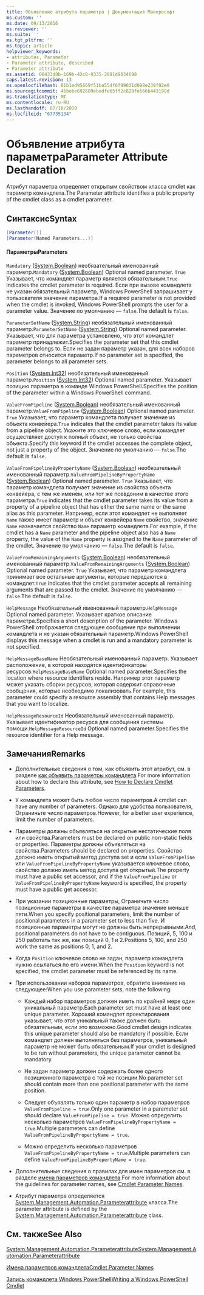 ```yaml
---
title: Объявление атрибута параметра | Документация Майкрософт
ms.custom: ''
ms.date: 09/13/2016
ms.reviewer: ''
ms.suite: ''
ms.tgt_pltfrm: ''
ms.topic: article
helpviewer_keywords:
- attributes, Parameter
- Parameter attribute, described
- Parameter attribute
ms.assetid: 08433d0b-169b-42c8-9335-2881d9034698
caps.latest.revision: 13
ms.openlocfilehash: 81b1ed95669f51ba554f6f99031d098e239f02e0
ms.sourcegitcommit: 46bebe692689ebedfe65ff2c828fe666b443198d
ms.translationtype: MT
ms.contentlocale: ru-RU
ms.lasthandoff: 07/10/2019
ms.locfileid: "67735134"
---
```

# <a name="parameter-attribute-declaration"></a><span data-ttu-id="132c6-102">Объявление атрибута параметра</span><span class="sxs-lookup"><span data-stu-id="132c6-102">Parameter Attribute Declaration</span></span>

<span data-ttu-id="132c6-103">Атрибут параметра определяет открытым свойством класса cmdlet как параметр командлета.</span><span class="sxs-lookup"><span data-stu-id="132c6-103">The Parameter attribute identifies a public property of the cmdlet class as a cmdlet parameter.</span></span>

## <a name="syntax"></a><span data-ttu-id="132c6-104">Синтаксис</span><span class="sxs-lookup"><span data-stu-id="132c6-104">Syntax</span></span>

```csharp
[Parameter()]
[Parameter(Named Parameters...)]
```

#### <a name="parameters"></a><span data-ttu-id="132c6-105">Параметры</span><span class="sxs-lookup"><span data-stu-id="132c6-105">Parameters</span></span>

<span data-ttu-id="132c6-106">`Mandatory` ([System.Boolean](/dotnet/api/System.Boolean)) необязательный именованный параметр.</span><span class="sxs-lookup"><span data-stu-id="132c6-106">`Mandatory` ([System.Boolean](/dotnet/api/System.Boolean)) Optional named parameter.</span></span> <span data-ttu-id="132c6-107">`True` Указывает, что командлет параметр является обязательным.</span><span class="sxs-lookup"><span data-stu-id="132c6-107">`True` indicates the cmdlet parameter is required.</span></span> <span data-ttu-id="132c6-108">Если при вызове командлета не указан обязательный параметр, Windows PowerShell запрашивает у пользователя значение параметра.</span><span class="sxs-lookup"><span data-stu-id="132c6-108">If a required parameter is not provided when the cmdlet is invoked, Windows PowerShell prompts the user for a parameter value.</span></span> <span data-ttu-id="132c6-109">Значение по умолчанию — `false`.</span><span class="sxs-lookup"><span data-stu-id="132c6-109">The default is `false`.</span></span>

<span data-ttu-id="132c6-110">`ParameterSetName` ([System.String](/dotnet/api/System.String)) необязательный именованный параметр.</span><span class="sxs-lookup"><span data-stu-id="132c6-110">`ParameterSetName` ([System.String](/dotnet/api/System.String)) Optional named parameter.</span></span> <span data-ttu-id="132c6-111">Указывает, что для параметра установлено, что этот командлет параметр принадлежит.</span><span class="sxs-lookup"><span data-stu-id="132c6-111">Specifies the parameter set that this cmdlet parameter belongs to.</span></span> <span data-ttu-id="132c6-112">Если не задан параметр указан, для всех наборов параметров относится параметр.</span><span class="sxs-lookup"><span data-stu-id="132c6-112">If no parameter set is specified, the parameter belongs to all parameter sets.</span></span>

<span data-ttu-id="132c6-113">`Position` ([System.Int32](/dotnet/api/System.Int32)) необязательный именованный параметр.</span><span class="sxs-lookup"><span data-stu-id="132c6-113">`Position` ([System.Int32](/dotnet/api/System.Int32)) Optional named parameter.</span></span> <span data-ttu-id="132c6-114">Указывает позицию параметра в команде Windows PowerShell.</span><span class="sxs-lookup"><span data-stu-id="132c6-114">Specifies the position of the parameter within a Windows PowerShell command.</span></span>

<span data-ttu-id="132c6-115">`ValueFromPipeline` ([System.Boolean](/dotnet/api/System.Boolean)) необязательный именованный параметр.</span><span class="sxs-lookup"><span data-stu-id="132c6-115">`ValueFromPipeline` ([System.Boolean](/dotnet/api/System.Boolean)) Optional named parameter.</span></span> <span data-ttu-id="132c6-116">`True` Указывает, что параметр командлета получает значение из объекта конвейера.</span><span class="sxs-lookup"><span data-stu-id="132c6-116">`True` indicates that the cmdlet parameter takes its value from a pipeline object.</span></span> <span data-ttu-id="132c6-117">Укажите это ключевое слово, если командлет осуществляет доступ к полный объект, не только свойства объекта.</span><span class="sxs-lookup"><span data-stu-id="132c6-117">Specify this keyword if the cmdlet accesses the complete object, not just a property of the object.</span></span> <span data-ttu-id="132c6-118">Значение по умолчанию — `false`.</span><span class="sxs-lookup"><span data-stu-id="132c6-118">The default is `false`.</span></span>

<span data-ttu-id="132c6-119">`ValueFromPipelineByPropertyName` ([System.Boolean](/dotnet/api/System.Boolean)) необязательный именованный параметр.</span><span class="sxs-lookup"><span data-stu-id="132c6-119">`ValueFromPipelineByPropertyName` ([System.Boolean](/dotnet/api/System.Boolean)) Optional named parameter.</span></span> <span data-ttu-id="132c6-120">`True` Указывает, что параметр командлета получает значение из свойства объекта конвейера, с тем же именем, или тот же псевдоним в качестве этого параметра.</span><span class="sxs-lookup"><span data-stu-id="132c6-120">`True` indicates that the cmdlet parameter takes its value from a property of a pipeline object that has either the same name or the same alias as this parameter.</span></span> <span data-ttu-id="132c6-121">Например, если этот командлет не выполняет `Name` также имеет параметр и объект конвейера `Name` свойство, значение `Name` назначается свойство `Name` параметр командлета.</span><span class="sxs-lookup"><span data-stu-id="132c6-121">For example, if the cmdlet has a `Name` parameter and the pipeline object also has a `Name` property, the value of the `Name` property is assigned to the `Name` parameter of the cmdlet.</span></span> <span data-ttu-id="132c6-122">Значение по умолчанию — `false`.</span><span class="sxs-lookup"><span data-stu-id="132c6-122">The default is `false`.</span></span>

<span data-ttu-id="132c6-123">`ValueFromRemainingArguments` ([System.Boolean](/dotnet/api/System.Boolean)) необязательный именованный параметр.</span><span class="sxs-lookup"><span data-stu-id="132c6-123">`ValueFromRemainingArguments` ([System.Boolean](/dotnet/api/System.Boolean)) Optional named parameter.</span></span> <span data-ttu-id="132c6-124">`True` Указывает, что параметр командлета принимает все остальные аргументы, которые передаются в командлет.</span><span class="sxs-lookup"><span data-stu-id="132c6-124">`True` indicates that the cmdlet parameter accepts all remaining arguments that are passed to the cmdlet.</span></span> <span data-ttu-id="132c6-125">Значение по умолчанию — `false`.</span><span class="sxs-lookup"><span data-stu-id="132c6-125">The default is `false`.</span></span>

<span data-ttu-id="132c6-126">`HelpMessage` Необязательный именованный параметр.</span><span class="sxs-lookup"><span data-stu-id="132c6-126">`HelpMessage` Optional named parameter.</span></span> <span data-ttu-id="132c6-127">Указывает краткое описание параметра.</span><span class="sxs-lookup"><span data-stu-id="132c6-127">Specifies a short description of the parameter.</span></span> <span data-ttu-id="132c6-128">Windows PowerShell отображается следующее сообщение при выполнении командлета и не указан обязательный параметр.</span><span class="sxs-lookup"><span data-stu-id="132c6-128">Windows PowerShell displays this message when a cmdlet is run and a mandatory parameter is not specified.</span></span>

<span data-ttu-id="132c6-129">`HelpMessageBaseName` Необязательный именованный параметр. Указывает расположение, в которой находятся идентификаторы ресурсов.</span><span class="sxs-lookup"><span data-stu-id="132c6-129">`HelpMessageBaseName` Optional named parameter.Specifies the location where resource identifiers reside.</span></span> <span data-ttu-id="132c6-130">Например этот параметр может указать сборки ресурсов, которая содержит справочные сообщения, которые необходимо локализовать.</span><span class="sxs-lookup"><span data-stu-id="132c6-130">For example, this parameter could specify a resource assembly that contains Help messages that you want to localize.</span></span>

<span data-ttu-id="132c6-131">`HelpMessageResourceId` Необязательный именованный параметр. Указывает идентификатор ресурса для сообщения системы помощи.</span><span class="sxs-lookup"><span data-stu-id="132c6-131">`HelpMessageResourceId` Optional named parameter.Specifies the resource identifier for a Help message.</span></span>

## <a name="remarks"></a><span data-ttu-id="132c6-132">Замечания</span><span class="sxs-lookup"><span data-stu-id="132c6-132">Remarks</span></span>

- <span data-ttu-id="132c6-133">Дополнительные сведения о том, как объявить этот атрибут, см. в разделе [как объявить параметры командлета](./how-to-declare-cmdlet-parameters.md).</span><span class="sxs-lookup"><span data-stu-id="132c6-133">For more information about how to declare this attribute, see [How to Declare Cmdlet Parameters](./how-to-declare-cmdlet-parameters.md).</span></span>

- <span data-ttu-id="132c6-134">У командлета может быть любое число параметров.</span><span class="sxs-lookup"><span data-stu-id="132c6-134">A cmdlet can have any number of parameters.</span></span> <span data-ttu-id="132c6-135">Однако для удобства пользователя, Ограничьте число параметров.</span><span class="sxs-lookup"><span data-stu-id="132c6-135">However, for a better user experience, limit the number of parameters.</span></span>

- <span data-ttu-id="132c6-136">Параметры должны объявляться на открытые нестатические поля или свойства.</span><span class="sxs-lookup"><span data-stu-id="132c6-136">Parameters must be declared on public non-static fields or properties.</span></span> <span data-ttu-id="132c6-137">Параметры должны объявляться на свойства.</span><span class="sxs-lookup"><span data-stu-id="132c6-137">Parameters should be declared on properties.</span></span> <span data-ttu-id="132c6-138">Свойство должно иметь открытый метод доступа set и если `ValueFromPipeline` или `ValueFromPipelineByPropertyName` указывается ключевое слово, свойство должно иметь метод доступа get открытый.</span><span class="sxs-lookup"><span data-stu-id="132c6-138">The property must have a public set accessor, and if the `ValueFromPipeline` or `ValueFromPipelineByPropertyName` keyword is specified, the property must have a public get accessor.</span></span>

- <span data-ttu-id="132c6-139">При указании позиционные параметры, Ограничьте число позиционные параметры в качестве параметра значение меньше пяти.</span><span class="sxs-lookup"><span data-stu-id="132c6-139">When you specify positional parameters,  limit the number of positional parameters in a parameter set to less than five.</span></span> <span data-ttu-id="132c6-140">И позиционные параметры могут не должны быть непрерывными.</span><span class="sxs-lookup"><span data-stu-id="132c6-140">And, positional parameters do not have to be contiguous.</span></span> <span data-ttu-id="132c6-141">Позиций, 5, 100 и 250 работать так же, как позиций 0, 1 и 2.</span><span class="sxs-lookup"><span data-stu-id="132c6-141">Positions 5, 100, and 250 work the same as positions 0, 1, and 2.</span></span>

- <span data-ttu-id="132c6-142">Когда `Position` ключевое слово не задан, параметр командлета нужно ссылаться по его имени.</span><span class="sxs-lookup"><span data-stu-id="132c6-142">When the `Position` keyword is not specified, the cmdlet parameter must be referenced by its name.</span></span>

- <span data-ttu-id="132c6-143">При использовании наборов параметров, обратите внимание на следующее:</span><span class="sxs-lookup"><span data-stu-id="132c6-143">When you use parameter sets, note the following:</span></span>

    - <span data-ttu-id="132c6-144">Каждый набор параметров должен иметь по крайней мере один уникальный параметр.</span><span class="sxs-lookup"><span data-stu-id="132c6-144">Each parameter set must have at least one unique parameter.</span></span> <span data-ttu-id="132c6-145">Хороший командлет проектирования указывает, что этот уникальный также должен быть обязательным, если это возможно.</span><span class="sxs-lookup"><span data-stu-id="132c6-145">Good cmdlet design indicates this unique parameter should also be mandatory if possible.</span></span> <span data-ttu-id="132c6-146">Если командлет должен выполняться без параметров, уникальный параметр не может быть обязательным.</span><span class="sxs-lookup"><span data-stu-id="132c6-146">If your cmdlet is designed to be run without parameters, the unique parameter cannot be mandatory.</span></span>

    - <span data-ttu-id="132c6-147">Не задан параметр должен содержать более одного позиционного параметра с той же позиции.</span><span class="sxs-lookup"><span data-stu-id="132c6-147">No parameter set should contain more than one positional parameter with the same position.</span></span>

    - <span data-ttu-id="132c6-148">Следует объявлять только один параметр в набор параметров `ValueFromPipeline = true`.</span><span class="sxs-lookup"><span data-stu-id="132c6-148">Only one parameter in a parameter set should declare `ValueFromPipeline = true`.</span></span> <span data-ttu-id="132c6-149">Можно определить несколько параметров `ValueFromPipelineByPropertyName = true`.</span><span class="sxs-lookup"><span data-stu-id="132c6-149">Multiple parameters can define `ValueFromPipelineByPropertyName = true`.</span></span>

    - <span data-ttu-id="132c6-150">Можно определить несколько параметров `ValueFromPipelineByPropertyName = true`.</span><span class="sxs-lookup"><span data-stu-id="132c6-150">Multiple parameters can define `ValueFromPipelineByPropertyName = true`.</span></span>

- <span data-ttu-id="132c6-151">Дополнительные сведения о правилах для имен параметров см. в разделе [имена параметров командлета](standard-cmdlet-parameter-names-and-types.md).</span><span class="sxs-lookup"><span data-stu-id="132c6-151">For more information about the guidelines for parameter names, see [Cmdlet Parameter Names](standard-cmdlet-parameter-names-and-types.md).</span></span>

- <span data-ttu-id="132c6-152">Атрибут параметра определяется [System.Management.Automation.Parameterattribute](/dotnet/api/System.Management.Automation.ParameterAttribute) класса.</span><span class="sxs-lookup"><span data-stu-id="132c6-152">The parameter attribute is defined by the [System.Management.Automation.Parameterattribute](/dotnet/api/System.Management.Automation.ParameterAttribute) class.</span></span>

## <a name="see-also"></a><span data-ttu-id="132c6-153">См. также</span><span class="sxs-lookup"><span data-stu-id="132c6-153">See Also</span></span>

[<span data-ttu-id="132c6-154">System.Management.Automation.Parameterattribute</span><span class="sxs-lookup"><span data-stu-id="132c6-154">System.Management.Automation.Parameterattribute</span></span>](/dotnet/api/System.Management.Automation.ParameterAttribute)

[<span data-ttu-id="132c6-155">Имена параметров командлета</span><span class="sxs-lookup"><span data-stu-id="132c6-155">Cmdlet Parameter Names</span></span>](standard-cmdlet-parameter-names-and-types.md)

[<span data-ttu-id="132c6-156">Запись командлета Windows PowerShell</span><span class="sxs-lookup"><span data-stu-id="132c6-156">Writing a Windows PowerShell Cmdlet</span></span>](./writing-a-windows-powershell-cmdlet.md)
